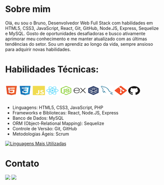 # Sobre mim
Olá, eu sou o Bruno, Desenvolvedor Web Full Stack com habilidades em HTML5, CSS3, JavaScript, React, Git, GitHub, Node.JS, Express, Sequelize e MySQL. Gosto de oportunidades desafiadoras e busco ativamente aprimorar meu conhecimento e me manter atualizado com as últimas tendências do setor. Sou um aprendiz ao longo da vida, sempre ansioso para adquirir novas habilidades.

# Habilidades Técnicas:

<div style="display: inline_block"><br>
  <img align="center" alt="HTML5" height="30" width="40" src="https://raw.githubusercontent.com/devicons/devicon/master/icons/html5/html5-original.svg">
  <img align="center" alt="CSS3" height="30" width="40" src="https://raw.githubusercontent.com/devicons/devicon/master/icons/css3/css3-original.svg">
  <img align="center" alt="JavaScript" height="30" width="40" src="https://raw.githubusercontent.com/devicons/devicon/master/icons/javascript/javascript-plain.svg">
  <img align="center" alt="React" height="30" width="40" src="https://raw.githubusercontent.com/devicons/devicon/master/icons/react/react-original.svg">
  <img align="center" alt="Nodejs" height="30" width="40" src="https://raw.githubusercontent.com/devicons/devicon/master/icons/nodejs/nodejs-plain.svg">
  <img align="center" alt="Express" height="30" width="40" src="https://raw.githubusercontent.com/devicons/devicon/master/icons/express/express-original.svg">
  <img align="center" alt="Sequelize" height="30" width="40" src="https://raw.githubusercontent.com/devicons/devicon/master/icons/sequelize/sequelize-plain.svg">
  <img align="center" alt="MySQL" height="30" width="40" src="https://raw.githubusercontent.com/devicons/devicon/master/icons/mysql/mysql-plain.svg">
  <img align="center" alt="Git" height="30" width="40" src="https://raw.githubusercontent.com/devicons/devicon/master/icons/git/git-plain.svg">
  <img align="center" alt="GitHub" height="30" width="40" src="https://raw.githubusercontent.com/devicons/devicon/master/icons/github/github-original.svg">
</div>
<br>

* Linguagens: HTML5, CSS3, JavaScript, PHP 
* Frameworks e Bibliotecas: React, Node.JS, Express
*	Banco de Dados: MySQL
*	ORM (Object-Relational Mapping): Sequelize
*	Controle de Versão: Git, GitHub
*	Metodologias Ágeis: Scrum

[![Linguagens Mais Utilizadas](https://github-readme-stats.vercel.app/api/top-langs/?username=Bruno-Barboza-da-Silva&layout=compact&langs_count=6&theme=dark)](https://github.com/anuraghazra/github-readme-stats)

# Contato

<div style="display: inline_block">
    <a href = "mailto:brunobarbozasilva@gmail.com"><img src="https://img.shields.io/badge/-Gmail-%23333?style=for-the-badge&logo=gmail&logoColor=white" target="_blank"></a>
  <a href="https://www.linkedin.com/in/brunobarbozadasilva/" target="_blank"><img src="https://img.shields.io/badge/-LinkedIn-%230077B5?style=for-the-badge&logo=linkedin&logoColor=white" target="_blank"></a> 
</div>







  
 

  
